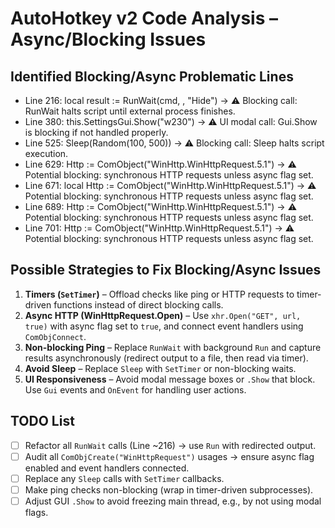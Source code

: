 # AutoHotkey v2 Code Analysis – Async/Blocking Issues

## Identified Blocking/Async Problematic Lines
- Line 216: local result := RunWait(cmd, , "Hide") -> ⚠️ Blocking call: RunWait halts script until external process finishes.
- Line 380: this.SettingsGui.Show("w230") -> ⚠️ UI modal call: Gui.Show is blocking if not handled properly.
- Line 525: Sleep(Random(100, 500)) -> ⚠️ Blocking call: Sleep halts script execution.
- Line 629: Http := ComObject("WinHttp.WinHttpRequest.5.1") -> ⚠️ Potential blocking: synchronous HTTP requests unless async flag set.
- Line 671: local Http := ComObject("WinHttp.WinHttpRequest.5.1") -> ⚠️ Potential blocking: synchronous HTTP requests unless async flag set.
- Line 689: Http := ComObject("WinHttp.WinHttpRequest.5.1") -> ⚠️ Potential blocking: synchronous HTTP requests unless async flag set.
- Line 701: Http := ComObject("WinHttp.WinHttpRequest.5.1") -> ⚠️ Potential blocking: synchronous HTTP requests unless async flag set.


## Possible Strategies to Fix Blocking/Async Issues
1. **Timers (`SetTimer`)** – Offload checks like ping or HTTP requests to timer-driven functions instead of direct blocking calls.
2. **Async HTTP (WinHttpRequest.Open)** – Use `xhr.Open("GET", url, true)` with async flag set to `true`, and connect event handlers using `ComObjConnect`.
3. **Non-blocking Ping** – Replace `RunWait` with background `Run` and capture results asynchronously (redirect output to a file, then read via timer).
4. **Avoid Sleep** – Replace `Sleep` with `SetTimer` or non-blocking waits.
5. **UI Responsiveness** – Avoid modal message boxes or `.Show` that block. Use `Gui` events and `OnEvent` for handling user actions.

## TODO List
- [ ] Refactor all `RunWait` calls (Line ~216) → use `Run` with redirected output.
- [ ] Audit all `ComObjCreate("WinHttpRequest")` usages → ensure async flag enabled and event handlers connected.
- [ ] Replace any `Sleep` calls with `SetTimer` callbacks.
- [ ] Make ping checks non-blocking (wrap in timer-driven subprocesses).
- [ ] Adjust GUI `.Show` to avoid freezing main thread, e.g., by not using modal flags.
